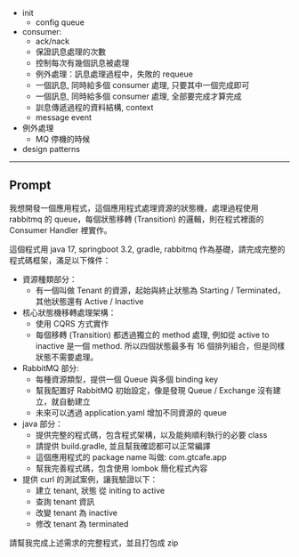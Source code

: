 
- init
    - config queue
- consumer: 
    - ack/nack
    - 保證訊息處理的次數
    - 控制每次有幾個訊息被處理
    - 例外處理：訊息處理過程中，失敗的 requeue
    - 一個訊息, 同時給多個 consumer 處理, 只要其中一個完成即可
    - 一個訊息, 同時給多個 consumer 處理, 全部要完成才算完成
    - 訓息傳遞過程的資料結構, context
    - message event
- 例外處理
    - MQ 停機的時候
- design patterns



---


## Prompt

我想開發一個應用程式，這個應用程式處理資源的狀態機，處理過程使用 rabbitmq 的 queue，每個狀態移轉 (Transition) 的邏輯，則在程式裡面的 Consumer Handler 裡實作。

這個程式用 java 17, springboot 3.2, gradle, rabbitmq 作為基礎，請完成完整的程式碼框架，滿足以下條件：

- 資源種類部分：
    - 有一個叫做 Tenant 的資源，起始與終止狀態為 Starting / Terminated，其他狀態還有 Active / Inactive
- 核心狀態機移轉處理架構：
    - 使用 CQRS 方式實作
    - 每個移轉 (Transition) 都透過獨立的 method 處理, 例如從 active to inactive 是一個 method. 所以四個狀態最多有 16 個排列組合，但是同樣狀態不需要處理。
- RabbitMQ 部分:
    - 每種資源類型，提供一個 Queue 與多個 binding key
    - 幫我配置好 RabbitMQ 初始設定，像是發現 Queue / Exchange 沒有建立，就自動建立
    - 未來可以透過 application.yaml 增加不同資源的 queue
- java 部分：
    - 提供完整的程式碼，包含程式架構，以及能夠順利執行的必要 class
    - 請提供 build.gradle, 並且幫我確認都可以正常編譯
    - 這個應用程式的 package name 叫做: com.gtcafe.app
    - 幫我完善程式碼，包含使用 lombok 簡化程式內容
- 提供 curl 的測試案例，讓我驗證以下：
    - 建立 tenant, 狀態 從 initing to active
    - 查詢 tenant 資訊
    - 改變 tenant 為 inactive
    - 修改 tenant 為 terminated

請幫我完成上述需求的完整程式，並且打包成 zip


